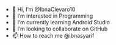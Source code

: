 - 👋 Hi, I’m @IbnaClevaro10
- 👀 I’m interested in Programming
- 🌱 I’m currently learning Android Studio
- 💞️ I’m looking to collaborate on GitHub
- 📫 How to reach me @ibnasyarif

<!---
IbnaClevaro10/IbnaClevaro10 is a ✨ special ✨ repository because its `README.md` (this file) appears on your GitHub profile.
You can click the Preview link to take a look at your changes.
--->
